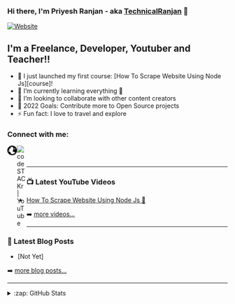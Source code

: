 ### Hi there, I'm Priyesh Ranjan - aka [TechnicalRanjan][website] 👋 

[![Website](https://img.shields.io/website?label=technicalranjan.com&style=for-the-badge&url=https%3A%2F%2Ftechnicalranjan.com)](https://technicalranjan.com)

## I'm a Freelance, Developer, Youtuber and Teacher!!

- 🔭 I just launched my first course: [How To Scrape Website Using  Node Js][course]!
- 🌱 I’m currently learning everything 🤣
- 👯 I’m looking to collaborate with other content creators
- 🥅 2022 Goals: Contribute more to Open Source projects
- ⚡ Fun fact: I love to travel and explore

### Connect with me:

[<img align="left" alt="codeSTACKr.com" width="22px" src="https://raw.githubusercontent.com/iconic/open-iconic/master/svg/globe.svg" />][website]
[<img align="left" alt="codeSTACKr | YouTube" width="22px" src="https://cdn.jsdelivr.net/npm/simple-icons@v3/icons/youtube.svg" />][youtube]
<br />
<br />

---

### 📺 Latest YouTube Videos

<!-- YOUTUBE:START -->
- [How To Scrape Website Using Node Js  🤯](https://youtu.be/gDF61ETGs2E)
<!-- YOUTUBE:END -->

➡️ [more videos...](https://www.youtube.com/channel/UCdQGNWN_SQytZ1KrNRHj2bg)

---

### 📕 Latest Blog Posts

<!-- BLOG-POST-LIST:START -->
- [Not Yet]
<!-- BLOG-POST-LIST:END -->

➡️ [more blog posts...](https://technicalranjan.com)

---

<details>
  <summary>:zap: GitHub Stats</summary>

  <img align="left" alt="TechnicalRanjan's GitHub Stats" src="" />

</details>

[website]: https://technialranjan.com
[youtube]: https://www.youtube.com/channel/UCdQGNWN_SQytZ1KrNRHj2bg
